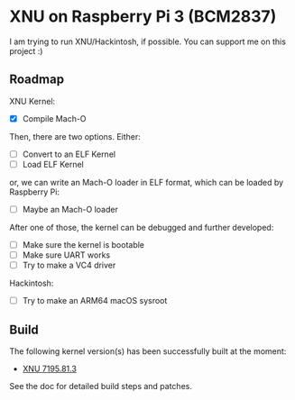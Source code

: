 # XNU on Raspberry Pi 3 (BCM2837)

I am trying to run XNU/Hackintosh, if possible. You can support me on this project :)

## Roadmap

XNU Kernel:

- [x] Compile Mach-O

Then, there are two options. Either:

- [ ] Convert to an ELF Kernel
- [ ] Load ELF Kernel

or, we can write an Mach-O loader in ELF format, which can be loaded by Raspberry Pi:

- [ ] Maybe an Mach-O loader

After one of those, the kernel can be debugged and further developed:

- [ ] Make sure the kernel is bootable
- [ ] Make sure UART works
- [ ] Try to make a VC4 driver

Hackintosh:

- [ ] Try to make an ARM64 macOS sysroot

## Build

The following kernel version(s) has been successfully built at the moment:

- [XNU 7195.81.3](Build/XNU-7195.81.3.md)

See the doc for detailed build steps and patches.
